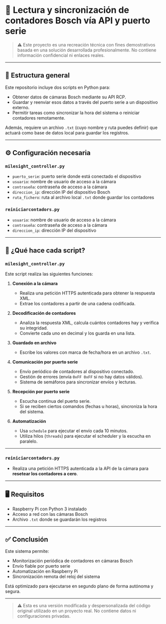 # 📡 Lectura y sincronización de contadores Bosch vía API y puerto serie

> ⚠️ Este proyecto es una recreación técnica con fines demostrativos basada en una solución desarrollada profesionalmente. No contiene información confidencial ni enlaces reales.

---

## 📁 Estructura general

Este repositorio incluye dos scripts en Python para:

- Obtener datos de cámaras Bosch mediante su API RCP.
- Guardar y reenviar esos datos a través del puerto serie a un dispositivo externo.
- Permitir tareas como sincronizar la hora del sistema o reiniciar contadores remotamente.

Además, requiere un archivo `.txt` (cuyo nombre y ruta puedes definir) que actuará como base de datos local para guardar los registros.

---

## ⚙️ Configuración necesaria

### `milesight_controller.py`

- `puerto_serie`: puerto serie donde está conectado el dispositivo
- `usuario`: nombre de usuario de acceso a la cámara
- `contraseña`: contraseña de acceso a la cámara
- `direccion_ip`: dirección IP del dispositivo Bosch
- `ruta_fichero`: ruta al archivo local `.txt` donde guardar los contadores

### `reiniciarcontadors.py`

- `usuario`: nombre de usuario de acceso a la cámara
- `contraseña`: contraseña de acceso a la cámara
- `direccion_ip`: dirección IP del dispositivo

---

## 🧠 ¿Qué hace cada script?

### `milesight_controller.py`

Este script realiza las siguientes funciones:

1. **Conexión a la cámara**
   - Realiza una petición HTTPS autenticada para obtener la respuesta XML.
   - Extrae los contadores a partir de una cadena codificada.

2. **Decodificación de contadores**
   - Analiza la respuesta XML, calcula cuántos contadores hay y verifica su integridad.
   - Convierte cada uno en decimal y los guarda en una lista.

3. **Guardado en archivo**
   - Escribe los valores con marca de fecha/hora en un archivo `.txt`.

4. **Comunicación por puerto serie**
   - Envío periódico de contadores al dispositivo conectado.
   - Gestión de errores (envía `0xFF 0xFF` si no hay datos válidos).
   - Sistema de semáforos para sincronizar envíos y lecturas.

5. **Recepción por puerto serie**
   - Escucha continua del puerto serie.
   - Si se reciben ciertos comandos (fechas u horas), sincroniza la hora del sistema.

6. **Automatización**
   - Usa `schedule` para ejecutar el envío cada 10 minutos.
   - Utiliza hilos (`threads`) para ejecutar el scheduler y la escucha en paralelo.

---

### `reiniciarcontadors.py`

- Realiza una petición HTTPS autenticada a la API de la cámara para **resetear los contadores a cero**.

---

## 🖥️ Requisitos

- Raspberry Pi con Python 3 instalado
- Acceso a red con las cámaras Bosch
- Archivo `.txt` donde se guardarán los registros

---

## ✅ Conclusión

Este sistema permite:

- Monitorización periódica de contadores en cámaras Bosch
- Envío fiable por puerto serie
- Automatización en Raspberry Pi
- Sincronización remota del reloj del sistema

Está optimizado para ejecutarse en segundo plano de forma autónoma y segura.

---

> ⚠️ Esta es una versión modificada y despersonalizada del código original utilizado en un proyecto real. No contiene datos ni configuraciones privadas.
